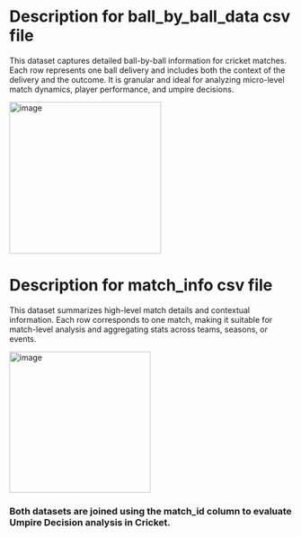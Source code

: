 

#  Description for ball_by_ball_data csv file

This dataset captures detailed ball-by-ball information for cricket matches. Each row represents one ball delivery and includes both the context of the delivery and the outcome. It is granular and ideal for analyzing micro-level match dynamics, player performance, and umpire decisions.

<img width="270" alt="image" src="https://github.com/user-attachments/assets/05625539-57c7-4016-a3aa-6465bf1e2770" />

#  Description for match_info csv file

This dataset summarizes high-level match details and contextual information. Each row corresponds to one match, making it suitable for match-level analysis and aggregating stats across teams, seasons, or events.

<img width="251" alt="image" src="https://github.com/user-attachments/assets/1df9ba6f-08dc-4983-8d24-fc935707ea1e" />


### Both datasets are joined using the match_id column to evaluate Umpire Decision analysis in Cricket.
